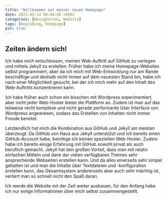 ```yaml
---
title: "Willkommen auf meiner neuen Homepage"
date: 2023-05-14 09:44:00 +0002
categories: [Neuigkeiten, Website]
tags: [begrüßung, homepage]
pin: true
---
```


## Zeiten ändern sich!

Ich habe mich entschlossen, meinen Web-Auftritt auf GitHub zu verlegen und mittels Jekyll zu erstellen. Früher habe ich meine Homepage-Websites selbst programmiert, aber da ich mich mit Web-Entwicklung nur am Rande beschäftige und deshalb nicht immer auf dem neuesten Stand bin, habe ich nach einer Möglichkeit gesucht, bei der ich mich mehr auf den Inhalt des Web-Auftritts konzentrieren kann.

Ich habe früher auch schon ein bisschen mit Wordpress experimentiert, aber nicht jeder Web-Hoster bietet die Plattform an. Zudem ist man auf das teilweise recht komplexe und nicht gerade performante User Interface von Wordpress angewiesen, sodass das Erstellen von Inhalten nicht immer Freude bereitet.

Letztendlich hat mich die Kombination aus GitHub und Jekyll am meisten überzeugt. Da GitHub von Haus aus Jekyll unterstützt und ich bereits einen GitHub-Account habe, benötige ich keinen speziellen Web-Hoster. Zudem habe ich bereits einige Erfahrung mit GitHub sowohl privat als auch beruflich gemacht. Jekyll hat den großen Vorteil, dass man mit relativ einfachen Mitteln und dank der vielen verfügbaren Themes sehr ansprechende Webseiten erstellen kann. Und da alles einerseits sehr simpel gehalten ist und man die Inhalte über Textdateien und -konfiguration erstellen kann, das Gesamtsystem andererseits aber auch sehr mächtig ist, verliert man so schnell nicht den Spaß daran.

Ich werde die Website mit der Zeit weiter ausbauen, für den Anfang habe ich nur einige Informationen über mich selbst zusammengestellt.
